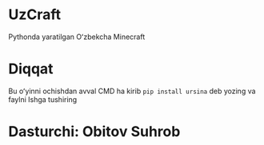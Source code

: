 # UzCraft
Pythonda yaratilgan Oʻzbekcha Minecraft
# Diqqat
Bu oʻyinni ochishdan avval CMD ha kirib 
`pip install ursina` deb yozing va faylni 
Ishga tushiring
# Dasturchi: Obitov Suhrob
